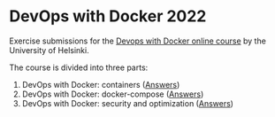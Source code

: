 # DevOps with Docker 2022

Exercise submissions for the [Devops with Docker online course](https://devopswithdocker.com/) by the University of Helsinki.

The course is divided into three parts:

1. DevOps with Docker: containers ([Answers](Part%201))
2. DevOps with Docker: docker-compose ([Answers](Part%202))
3. DevOps with Docker: security and optimization ([Answers](Part%203))

